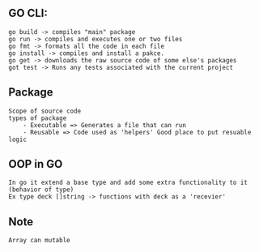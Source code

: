 ## GO CLI:
    go build -> compiles "main" package
    go run -> compiles and executes one or two files
    go fmt -> formats all the code in each file
    go install -> compiles and install a pakce.
    go get -> downloads the raw source code of some else's packages
    got test -> Runs any tests associated with the current project

## Package 
    Scope of source code 
    types of package
        - Executable => Generates a file that can run
        - Reusable => Code used as 'helpers' Good place to put resuable logic

## OOP in GO
    In go it extend a base type and add some extra functionality to it (behavior of type)
    Ex type deck []string -> functions with deck as a 'recevier'


## Note
    Array can mutable 
